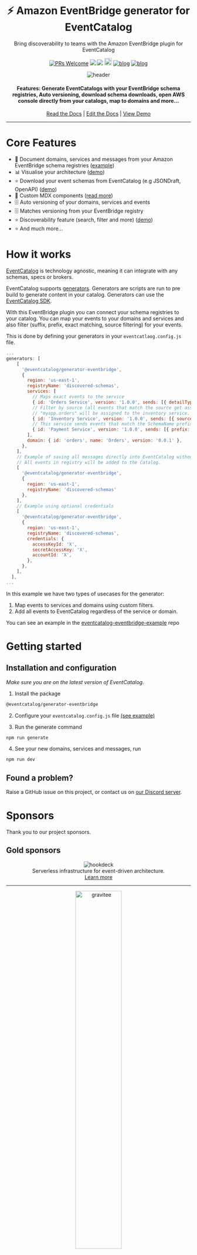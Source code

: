 <div align="center">

<h1>⚡️ Amazon EventBridge generator for EventCatalog</h1>
<p>Bring discoverability to teams with the Amazon EventBridge plugin for EventCatalog</p>

[![PRs Welcome][prs-badge]][prs]
<img src="https://img.shields.io/github/actions/workflow/status/event-catalog/generator-eventbridge/verify-build.yml"/>
[![](https://dcbadge.limes.pink/api/server/https://discord.gg/3rjaZMmrAm?style=flat)](https://discord.gg/3rjaZMmrAm) [<img src="https://img.shields.io/badge/LinkedIn-0077B5?style=for-the-badge&logo=linkedin&logoColor=white" height="20px" />](https://www.linkedin.com/in/david-boyne/) [![blog](https://img.shields.io/badge/blog-EDA--Visuals-brightgreen)](https://eda-visuals.boyney.io/?utm_source=event-catalog-gihub) [![blog](https://img.shields.io/badge/license-Dual--License-brightgreen)](https://github.com/event-catalog/generator-eventbridge/blob/main/LICENSE.md)

<img alt="header" src="./images/eventbridge.png" />

<h4>Features: Generate EventCatalogs with your EventBridge schema registries, Auto versioning, download schema downloads, open AWS console directly from your catalogs, map to domains and more... </h4>

[Read the Docs](https://eventcatalog.dev/) | [Edit the Docs](https://github.com/event-catalog/docs) | [View Demo](https://demo.eventcatalog.dev/docs)

</div>

<hr/>

# Core Features

- 📃 Document domains, services and messages from your Amazon EventBridge schema registries ([example](https://github.com/event-catalog/eventcatalog-eventbridge-example))
- 📊 Visualise your architecture ([demo](https://demo.eventcatalog.dev/visualiser))
- ⭐ Download your event schemas from EventCatalog (e.g JSONDraft, OpenAPI) ([demo](https://demo.eventcatalog.dev/docs/events/InventoryAdjusted/0.0.4))
- 💅 Custom MDX components ([read more](https://eventcatalog.dev/docs/development/components/using-components))
- 🗄️ Auto versioning of your domains, services and events
- 🗄️ Matches versioning from your EventBridge registry
- ⭐ Discoverability feature (search, filter and more) ([demo](https://demo.eventcatalog.dev/discover/events))
- ⭐ And much more...

# How it works

[EventCatalog](https://www.eventcatalog.dev/) is technology agnostic, meaning it can integrate with any schemas, specs or brokers.

EventCatalog supports [generators](https://www.eventcatalog.dev/docs/development/plugins/generators).
Generators are scripts are run to pre build to generate content in your catalog. Generators can use the [EventCatalog SDK](https://www.eventcatalog.dev/docs/sdk).

With this EventBridge plugin you can connect your schema registries to your catalog. You can map your events to your domains and services and also filter (suffix, prefix, exact matching, source filtering) for your events.

This is done by defining your generators in your `eventcatlaog.config.js` file.

```js
...
generators: [
    [
      '@eventcatalog/generator-eventbridge',
      {
        region: 'us-east-1',
        registryName: 'discovered-schemas',
        services: [
          // Maps exact events to the service
          { id: 'Orders Service', version: '1.0.0', sends: [{ detailType: ['OrderPlaced', 'OrderUpdated'], receives:["InventoryAdjusted"]}] },
          // Filter by source (all events that match the source get assigned). This example shows any event matching the source
          // "myapp.orders" will be assigned to the inventory service. The inventory service will publish these events.
          { id: 'Inventory Service', version: '1.0.0', sends: [{ source: "myapp.orders"}], receives:[{ detailType: "UserCheckedOut"}] },
          // This service sends events that match the SchemaName prefixing myapp, and will receive events that end with Payment
          { id: 'Payment Service', version: '1.0.0', sends: [{ prefix: "myapp"}], receives:[{ suffix: "Payment" }] }
        ],
        domain: { id: 'orders', name: 'Orders', version: '0.0.1' },
      },
    ],
    // Example of saving all messages directly into EventCatalog without services or domains
    // All events in registry will be added to the Catalog.
    [
      '@eventcatalog/generator-eventbridge',
      {
        region: 'us-east-1',
        registryName: 'discovered-schemas'
      },
    ],
    // Example using optional credentials
    [
      '@eventcatalog/generator-eventbridge',
      {
        region: 'us-east-1',
        registryName: 'discovered-schemas',
        credentials: {
          accessKeyId: 'X',
          secretAccessKey: 'X',
          accountId: 'X',
        },
      },
    ],
  ],
...
```

In this example we have two types of usecases for the generator:

1. Map events to services and domains using custom filters.
2. Add all events to EventCatalog regardless of the service or domain.

You can see an example in the [eventcatalog-eventbridge-example](https://github.com/event-catalog/eventcatalog-eventbridge-example/blob/main/eventcatalog.config.js) repo

# Getting started

## Installation and configuration

_Make sure you are on the latest version of EventCatalog_.

1. Install the package

```sh
@eventcatalog/generator-eventbridge
```

2. Configure your `eventcatalog.config.js` file [(see example)](https://github.com/event-catalog/eventcatalog-eventbridge-example/blob/main/eventcatalog.config.js)

3. Run the generate command

```sh
npm run generate
```

4. See your new domains, services and messages, run

```sh
npm run dev
```

## Found a problem?

Raise a GitHub issue on this project, or contact us on [our Discord server](https://discord.gg/3rjaZMmrAm).

# Sponsors

Thank you to our project sponsors.

## Gold sponsors

<div align="center">
  <img alt="hookdeck" src="./images/sponsors/hookdeck.svg" />
  <p style="margin: 0; padding: 0;">Serverless infrastructure for event-driven architecture. </p>
  <a href="https://hookdeck.com/?ref=eventcatalog-sponsor" target="_blank" >Learn more</a>
</div>

<hr />

<div align="center">
  <img alt="gravitee" src="./images/sponsors/gravitee-logo-black.svg" width="50%" />
  <p style="margin: 0; padding: 0;">Manage, secure, and govern every API in your organization</p>
  <a href="https://gravitee.io?utm_source=eventcatalog&utm_medium=web&utm_campaign=sponsorship" target="_blank" >Learn more</a>
</div>

<hr />

<div align="center">
  <img alt="oso" src="./images/sponsors/oso-logo-green.png" width="40%" />
  <p style="margin: 0; padding: 0;">Delivering Apache Kafka professional services to your business</p>
  <a href="https://oso.sh/?utm_source=eventcatalog&utm_medium=web&utm_campaign=sponsorship" target="_blank" >Learn more</a>
</div>

<hr />

_Sponsors help make EventCatalog sustainable, want to help the project? Get in touch! Or [visit our sponsor page](https://www.eventcatalog.dev/support)._

# Enterprise support

Interested in collaborating with us? Our offerings include dedicated support, priority assistance, feature development, custom integrations, and more.

Find more details on our [services page](https://eventcatalog.dev/services).

# Contributing

If you have any questions, features or issues please raise any issue or pull requests you like. We will try my best to get back to you.

You can find the [contributing guidelines here](https://eventcatalog.dev/docs/contributing/overview).

## Running the project locally

1. Clone the repo
1. Install required dependencies `pnpm i`
1. Run tests `pnpm run tests`

[license-badge]: https://img.shields.io/github/license/event-catalog/eventcatalog.svg?color=yellow
[license]: https://github.com/event-catalog/eventcatalog/blob/main/LICENSE
[prs-badge]: https://img.shields.io/badge/PRs-welcome-brightgreen.svg?style=flat-square
[prs]: http://makeapullrequest.com
[github-watch-badge]: https://img.shields.io/github/watchers/event-catalog/eventcatalog.svg?style=social
[github-watch]: https://github.com/event-catalog/eventcatalog/watchers
[github-star-badge]: https://img.shields.io/github/stars/event-catalog/eventcatalog.svg?style=social
[github-star]: https://github.com/event-catalog/eventcatalog/stargazers

# Commercial Use

This project is governed by a [dual-license](./LICENSE.md). To ensure the sustainability of the project, you can freely make use of this software if your projects are Open Source. Otherwise for proprietary systems you must obtain a [commercial license](./LICENSE-COMMERCIAL.md).

To obtain a commercial license or have any questions you can email us at `hello@eventcatalog.dev`
